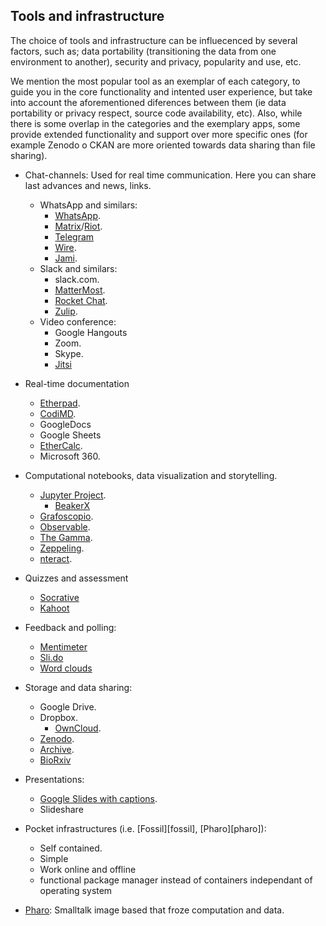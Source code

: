 ## Tools and infrastructure 

The choice of tools and infrastructure can be influecenced by several factors, such as;
data portability (transitioning the data from one environment to another), security and privacy, popularity and use, etc.

We mention the most popular tool as an exemplar of each category, to guide
you in the core functionality and intented user experience, but take into
account the aforementioned diferences between them (ie data portability or 
privacy respect, source code availability, etc).
Also, while there is some overlap in the categories and the exemplary
apps, some provide extended functionality and support over more specific
ones (for example Zenodo o CKAN are more oriented towards data sharing than
file sharing).

- Chat-channels: Used for real time communication.
   Here you can share last advances and news, links.
   - WhatsApp and similars:
     - [WhatsApp](https://www.whatsapp.com/).
     - [Matrix](http://matrix.org/)/[Riot](https://riot.im/).
     - [Telegram](http://telegram.org)
     - [Wire](https://wire.com/).
     - [Jami](https://jami.net/).
   - Slack and similars:
     - slack.com.
     - [MatterMost](https://mattermost.com/).
     - [Rocket Chat](rocket.chat).
     - [Zulip](https://zulipchat.com/).
   - Video conference:
       - Google Hangouts
       - Zoom.
       - Skype.
       - [Jitsi](https://jitsi.org/)

- Real-time documentation
   - [Etherpad](https://etherpad.org/).
   - [CodiMD](https://demo.codimd.org/).
   - GoogleDocs
   - Google Sheets
   - [EtherCalc](https://ethercalc.org/).
   - Microsoft 360.
- Computational notebooks, data visualization and storytelling.
    - [Jupyter Project](https://jupyter.org/).
      - [BeakerX](http://beakerx.com/)
    - [Grafoscopio](http://mutabit.com/grafoscopio/index.en.html).
    - [Observable](http://observablehq.com/).
    - [The Gamma](https://thegamma.net/).
    - [Zeppeling](https://zeppelin.apache.org/).
    - [nteract](https://nteract.io/).
- Quizzes and assessment
    - [Socrative](https://socrative.com)
    - [Kahoot](https://kahoot.com/)
- Feedback and polling: 
    - [Mentimeter](https://www.mentimeter.com/)
    - [Sli.do](https://www.sli.do)
    - [Word clouds](https://www.menti.com)
- Storage and data sharing:
   - Google Drive.
   - Dropbox.
     - [OwnCloud](https://owncloud.org/).
   - [Zenodo](https://zenodo.org/).
   - [Archive](https://archive.org/).
   - [BioRxiv](https://www.biorxiv.org/)
- Presentations: 
    - [Google Slides with captions](https://support.google.com/docs/answer/9109474?hl=en).
    - Slideshare
- Pocket infrastructures (i.e. [Fossil][fossil], [Pharo][pharo]):
    - Self contained.
    - Simple
    - Work online and offline  
    - functional package manager instead of containers independant of operating system
- [Pharo](https://pharo.org/): Smalltalk image based that froze computation and data.